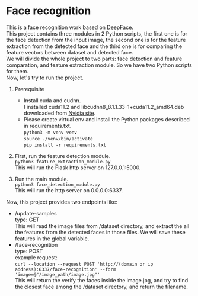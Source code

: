 # Face recognition
This is a face recognition work based on [DeepFace](https://github.com/serengil/deepface).  
This project contains three modules in 2 Python scripts, the first one is for the face detection from the input image, the second one is for the feature extraction from the detected face and the third one is for comparing the feature vectors between dataset and detected face.  
We will divide the whole project to two parts: face detection and feature comparation, and feature extraction module. So we have two Python scripts for them.  
Now, let's try to run the project.
1. Prerequisite  
   - Install cuda and cudnn.  
     I installed cuda11.2 and libcudnn8_8.1.1.33-1+cuda11.2_amd64.deb downloaded from [Nvidia site](https://developer.nvidia.com/cudnn).  
   - Please create virtual env and install the Python packages described in requirements.txt.  
     `python3 -m venv venv`  
     `source ./venv/bin/activate`  
     `pip install -r requirements.txt`

2. First, run the feature detection module.  
`python3 feature_extraction_module.py`  
This will run the Flask http server on 127.0.0.1:5000.

3. Run the main module.  
`python3 face_detection_module.py`  
This will run the http server on 0.0.0.0:6337.

Now, this project provides two endpoints like:
- /update-samples  
  type: GET  
  This will read the image files from /dataset directory, and extract the all the features from the detected faces in those files. We will save these features in the global variable.
- /face-recognition  
  type: POST  
  example request:  
  `curl --location --request POST 'http://(domain or ip address):6337/face-recognition' --form 'image=@"/image_path/image.jpg"'`  
  This will return the verify the faces inside the image.jpg, and try to find the closest face among the /dataset directory, and return the filename.
